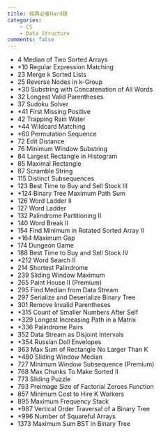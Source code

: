 ```yaml
---
title: 經典必會Hard題
categories: 
    - CS
    - Data Structure
comments: false
---
```



- 4 Median of Two Sorted Arrays
- *10 Regular Expression Matching
- 23 Merge k Sorted Lists
- 25 Reverse Nodes in k-Group 
- *30 Substring with Concatenation of All Words
- 32 Longest Valid Parentheses
- 37 Sudoku Solver
- *41 First Missing Positive
- 42 Trapping Rain Water 
- *44 Wildcard Matching
- *60 Permutation Sequence
- 72 Edit Distance
- 76 Minimum Window Substring
- 84 Largest Rectangle in Histogram
- 85 Maximal Rectangle
- 87 Scramble String
- 115 Distinct Subsequences
- 123 Best Time to Buy and Sell Stock III
- *124 Binary Tree Maximum Path Sum
- 126 Word Ladder II
- 127 Word Ladder
- 132 Palindrome Partitioning II
- 140 Word Break II
- 154 Find Minimum in Rotated Sorted Array II
- *164 Maximum Gap
- 174 Dungeon Game
- 188 Best Time to Buy and Sell Stock IV
- *212 Word Search II
- 214 Shortest Palindrome
- 239 Sliding Window Maximum
- 265 Paint House II (Premium)
- 295 Find Median from Data Stream
- 297 Serialize and Deserialize Binary Tree 
- 301 Remove Invalid Parentheses
- *315 Count of Smaller Numbers After Self
- *329 Longest Increasing Path in a Matrix
- *336 Palindrome Pairs
- 352 Data Stream as Disjoint Intervals
- *354 Russian Doll Envelopes
- 363 Max Sum of Rectangle No Larger Than K
- *480 Sliding Window Median
- 727 Minimum Window Subsequence (Premium)
- 768 Max Chunks To Make Sorted II
- 773 Sliding Puzzle
- 793 Preimage Size of Factorial Zeroes Function
- 857 Minimum Cost to Hire K Workers
- 895 Maximum Frequency Stack
- *987 Vertical Order Traversal of a Binary Tree
- *996 Number of Squareful Arrays
- 1373 Maximum Sum BST in Binary Tree

